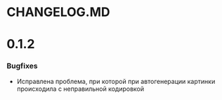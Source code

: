 CHANGELOG.MD
============

# 0.1.2
### Bugfixes

- Исправлена проблема, при которой при автогенерации картинки происходила с неправильной кодировкой